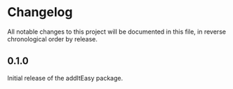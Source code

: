 # Changelog

All notable changes to this project will be documented in this file, in reverse chronological order by release.

## 0.1.0

Initial release of the addItEasy package.
